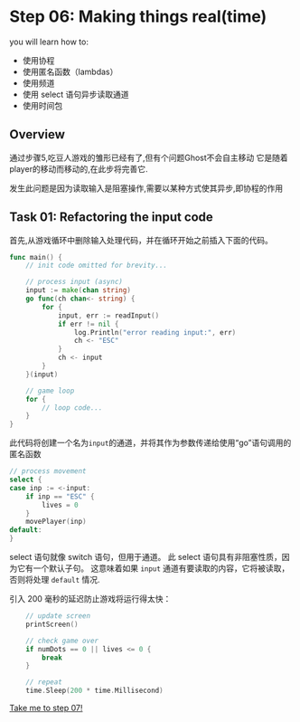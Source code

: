 # Step 06: Making things real(time)

you will learn how to:

- 使用协程
- 使用匿名函数（lambdas）
- 使用频道
- 使用 select 语句异步读取通道
- 使用时间包

## Overview

通过步骤5,吃豆人游戏的雏形已经有了,但有个问题Ghost不会自主移动
它是随着player的移动而移动的,在此步将完善它.

发生此问题是因为读取输入是阻塞操作,需要以某种方式使其异步,即协程的作用

## Task 01: Refactoring the input code

 首先,从游戏循环中删除输入处理代码，并在循环开始之前插入下面的代码。

```go
func main() {
    // init code omitted for brevity...

    // process input (async)
    input := make(chan string)
    go func(ch chan<- string) {
        for {
            input, err := readInput()
            if err != nil {
                log.Println("error reading input:", err)
                ch <- "ESC"
            }
            ch <- input
        }
    }(input)

    // game loop
    for {
        // loop code...
    }
}
```

此代码将创建一个名为`input`的通道，并将其作为参数传递给使用“go”语句调用的匿名函数

```go
// process movement
select {
case inp := <-input:
    if inp == "ESC" {
        lives = 0
    }
    movePlayer(inp)
default:
}
```
select 语句就像 switch 语句，但用于通道。 此 select 语句具有非阻塞性质，因为它有一个默认子句。 这意味着如果 `input` 通道有要读取的内容，它将被读取，否则将处理 `default` 情况.

引入 200 毫秒的延迟防止游戏将运行得太快：

```go
    // update screen
    printScreen()

    // check game over
    if numDots == 0 || lives <= 0 {
        break
    }

    // repeat
    time.Sleep(200 * time.Millisecond)
```
[Take me to step 07!](../step07/README.md)
